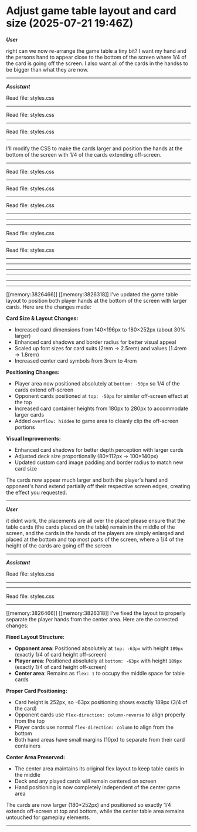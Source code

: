 <!-- Generated by SpecStory -->

# Adjust game table layout and card size (2025-07-21 19:46Z)

_**User**_

right can we now re-arrange the game table a tiny bit? I want my hand and the persons hand to appear close to the bottom of the screen where 1/4 of the card is going off the screen. I also want all of the cards in the handss to be bigger than what they are now.

---

_**Assistant**_

Read file: styles.css

---

Read file: styles.css

---

Read file: styles.css

---

I'll modify the CSS to make the cards larger and position the hands at the bottom of the screen with 1/4 of the cards extending off-screen.

---

Read file: styles.css

---

Read file: styles.css

---

Read file: styles.css

---



---



---

Read file: styles.css

---

Read file: styles.css

---



---



---



---



---



---

[[memory:3826466]] [[memory:3826318]] I've updated the game table layout to position both player hands at the bottom of the screen with larger cards. Here are the changes made:

**Card Size & Layout Changes:**
- Increased card dimensions from 140×196px to 180×252px (about 30% larger)
- Enhanced card shadows and border radius for better visual appeal
- Scaled up font sizes for card suits (2rem → 2.5rem) and values (1.4rem → 1.8rem)
- Increased center card symbols from 3rem to 4rem

**Positioning Changes:**
- Player area now positioned absolutely at `bottom: -50px` so 1/4 of the cards extend off-screen
- Opponent cards positioned at `top: -50px` for similar off-screen effect at the top
- Increased card container heights from 180px to 280px to accommodate larger cards
- Added `overflow: hidden` to game area to cleanly clip the off-screen portions

**Visual Improvements:**
- Enhanced card shadows for better depth perception with larger cards
- Adjusted deck size proportionally (80×112px → 100×140px)
- Updated custom card image padding and border radius to match new card size

The cards now appear much larger and both the player's hand and opponent's hand extend partially off their respective screen edges, creating the effect you requested.

---

_**User**_

it didnt work, the placements are all over the place! please ensure that the table cards (the cards placed on the table) remain in the middle of the screen, and the cards in the hands of the players are simply enlarged and placed at the bottom and top most parts of the screen, where a 1/4 of the height of the cards are going off the screen

---

_**Assistant**_

Read file: styles.css

---



---

Read file: styles.css

---

[[memory:3826466]] [[memory:3826318]] I've fixed the layout to properly separate the player hands from the center area. Here are the corrected changes:

**Fixed Layout Structure:**
- **Opponent area**: Positioned absolutely at `top: -63px` with height `189px` (exactly 1/4 of card height off-screen)
- **Player area**: Positioned absolutely at `bottom: -63px` with height `189px` (exactly 1/4 of card height off-screen)  
- **Center area**: Remains as `flex: 1` to occupy the middle space for table cards

**Proper Card Positioning:**
- Card height is 252px, so -63px positioning shows exactly 189px (3/4 of the card)
- Opponent cards use `flex-direction: column-reverse` to align properly from the top
- Player cards use normal `flex-direction: column` to align from the bottom
- Both hand areas have small margins (10px) to separate from their card containers

**Center Area Preserved:**
- The center area maintains its original flex layout to keep table cards in the middle
- Deck and any played cards will remain centered on screen
- Hand positioning is now completely independent of the center game area

The cards are now larger (180×252px) and positioned so exactly 1/4 extends off-screen at top and bottom, while the center table area remains untouched for gameplay elements.

---

